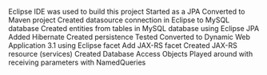 Eclipse IDE was used to build this project
Started as a JPA
Converted to Maven project
Created datasource connection in Eclipse to MySQL database
Created entities from tables in MySQL database using Eclipse JPA
Added Hibernate
Created persistence
Tested
Converted to Dynamic Web Application 3.1 using Eclipse facet
Add JAX-RS facet
Created JAX-RS resource (services)
Created Database Access Objects
Played around with receiving parameters with NamedQueries